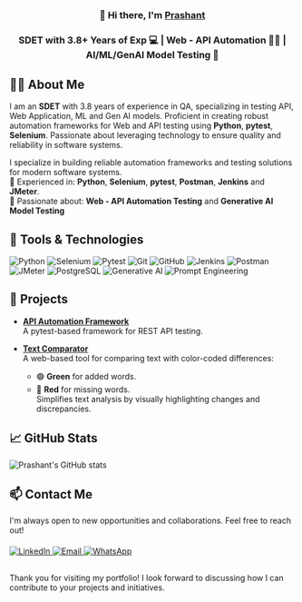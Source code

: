 ##
<h3 align="center">
  👋 Hi there, I'm <a href="https://www.linkedin.com/in/prashant-farakate-91a162191/" target="_blank">Prashant</a>
</h3>

<h3 align="center">
  SDET with 3.8+ Years of Exp 💻 | Web - API Automation 🧑‍💻 | AI/ML/GenAI Model Testing 🤖
</h3>

## 🧑‍💻 About Me
<p align="left">
  I am an <strong>SDET</strong> with 3.8 years of experience in QA, specializing in testing API, Web Application, ML and Gen AI models.  
  Proficient in creating robust automation frameworks for Web and API testing using <strong>Python</strong>, <strong>pytest</strong>, <strong>Selenium</strong>.  
  Passionate about leveraging technology to ensure quality and reliability in software systems.
</p>


I specialize in building reliable automation frameworks and testing solutions for modern software systems.  
🔹 Experienced in: **Python**, **Selenium**, **pytest**, **Postman**, **Jenkins** and **JMeter**.  
🔹 Passionate about: **Web - API Automation Testing** and **Generative AI Model Testing**

## 🔧 Tools & Technologies
![Python](https://img.shields.io/badge/-Python-3776AB?style=for-the-badge&logo=python&logoColor=white)
![Selenium](https://img.shields.io/badge/-Selenium-43B02A?style=for-the-badge&logo=selenium&logoColor=white)
![Pytest](https://img.shields.io/badge/-Pytest-0A9EDC?style=for-the-badge&logo=pytest&logoColor=white)
![Git](https://img.shields.io/badge/-Git-F05032?style=for-the-badge&logo=git&logoColor=white)
![GitHub](https://img.shields.io/badge/-GitHub-181717?style=for-the-badge&logo=github&logoColor=white)
![Jenkins](https://img.shields.io/badge/-Jenkins-D24939?style=for-the-badge&logo=jenkins&logoColor=white)
![Postman](https://img.shields.io/badge/-Postman-FF6C37?style=for-the-badge&logo=postman&logoColor=white)
![JMeter](https://img.shields.io/badge/-JMeter-D22128?style=for-the-badge&logo=apache-jmeter&logoColor=white)
![PostgreSQL](https://img.shields.io/badge/-PostgreSQL-336791?style=for-the-badge&logo=postgresql&logoColor=white)
![Generative AI](https://img.shields.io/badge/-Generative%20AI-4B0082?style=for-the-badge)
![Prompt Engineering](https://img.shields.io/badge/-Prompt%20Engineering-FF7F50?style=for-the-badge)



## 📂 Projects
- **[API Automation Framework](https://github.com/prashantFarakate/api-automation-framework-python)**  
  A pytest-based framework for REST API testing.

- **[Text Comparator](https://text-comparator.web.app/)**  
  A web-based tool for comparing text with color-coded differences:  
  - 🟢 **Green** for added words.  
  - 🔴 **Red** for missing words.  
  Simplifies text analysis by visually highlighting changes and discrepancies.


## 📈 GitHub Stats
![Prashant's GitHub stats](https://github-readme-stats.vercel.app/api?username=PrashantFarakate&show_icons=true&theme=radical)



## 📫 Contact Me  
I'm always open to new opportunities and collaborations. Feel free to reach out!  

<div align="left" style="margin-top: 20px;">
  <a href="https://www.linkedin.com/in/prashant-farakate-91a162191/">
    <img src="https://img.shields.io/badge/LinkedIn-Prashant_Farakate-blue?style=flat&logo=linkedin" alt="LinkedIn">
  </a>
  <a href="mailto:prashantf18@gmail.com">
    <img src="https://img.shields.io/badge/Email-prashantf18@gmail.com-red?style=flat&logo=gmail" alt="Email">
  </a>
  <a href="https://wa.me/+919130902721">
    <img src="https://img.shields.io/badge/WhatsApp-Message_Me-25D366?style=flat&logo=whatsapp&logoColor=white" alt="WhatsApp">
  </a>
</div>  

<div align="left" style="margin-top: 30px;">
  <p>
    Thank you for visiting my portfolio! I look forward to discussing how I can contribute to your projects and initiatives.
  </p>
</div>


<!--
**prashantFarakate/PrashantFarakate** is a ✨ _special_ ✨ repository because its `README.md` (this file) appears on your GitHub profile.

Here are some ideas to get you started:

- 🔭 I’m currently working on ...
- 🌱 I’m currently learning ...
- 👯 I’m looking to collaborate on ...
- 🤔 I’m looking for help with ...
- 💬 Ask me about ...
- 📫 How to reach me: ...
- 😄 Pronouns: ...
- ⚡ Fun fact: ...
-->
